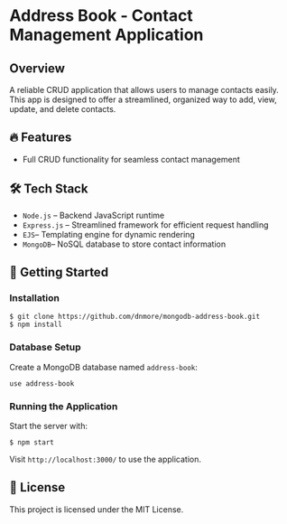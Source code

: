 # Address Book - Contact Management Application

## Overview
A reliable CRUD application that allows users to manage contacts easily. This app is designed to offer a streamlined, organized way to add, view, update, and delete contacts.

## 🔥 Features

- Full CRUD functionality for seamless contact management


## 🛠️ Tech Stack

- `Node.js` – Backend JavaScript runtime
- `Express.js` – Streamlined framework for efficient request handling
- `EJS`– Templating engine for dynamic rendering
- `MongoDB`– NoSQL database to store contact information



## 🚀 Getting Started
### Installation

```
$ git clone https://github.com/dnmore/mongodb-address-book.git
$ npm install

```

### Database Setup

Create a MongoDB database named `address-book`:

```
use address-book

```

### Running the Application
Start the server with:

```
$ npm start

```

Visit `http://localhost:3000/` to use the application.

## 📜 License

This project is licensed under the MIT License.


